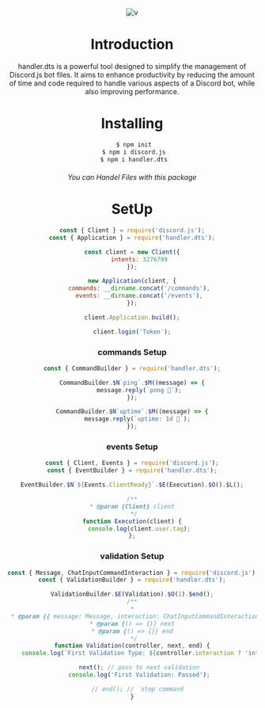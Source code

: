 <center>
<img src="https://nodei.co/npm/handler.dts.png?downloads=true&stars=true" alt="v">

# Introduction

handler.dts is a powerful tool designed to simplify the management of Discord.js bot files. It aims to enhance productivity by reducing the amount of time and code required to handle various aspects of a Discord bot, while also improving performance.

# Installing
 ```bash
  $ npm init
  $ npm i discord.js
  $ npm i handler.dts
 ```

<h6>You can Handel Files with this package</h6>

# SetUp
```js
const { Client } = require('discord.js');
const { Application } = require('handler.dts');

const client = new Client({
    intents: 3276799
});

new Application(client, {
    commands: __dirname.concat('/commands'),
    events: __dirname.concat('/events'),
});

client.Application.build();

client.login('Token');
```


### commands Setup

```js
const { CommandBuilder } = require('handler.dts');

CommandBuilder.$N`ping`.$M((message) => {
    message.reply(`pong 🏓`);
});

CommandBuilder.$N`uptime`.$M((message) => {
    message.reply(`uptime: 1d 🌄`); 
});
```

### events Setup

```js
const { Client, Events } = require('discord.js');
const { EventBuilder } = require('handler.dts');

EventBuilder.$N`${Events.ClientReady}`.$E(Execution).$O().$L();

/**
 * @param {Client} client 
 */
function Execution(client) {
    console.log(client.user.tag);
};
```

### validation Setup

```js
const { Message, ChatInputCommandInteraction } = require('discord.js');
const { ValidationBuilder } = require('handler.dts');

ValidationBuilder.$E(Validation).$O(1).$end();
/**
 * 
 * @param {{ message: Message, interaction: ChatInputCommandInteraction}} controller 
 * @param {() => {}} next 
 * @param {() => {}} end 
 */
function Validation(controller, next, end) {
    console.log(`First Validation Type: ${controller.interaction ? 'interaction' : 'message'}`);

    next(); // pass to next validation
    console.log('First Validation: Passed');

    // end(); //  stop command 
}
```
</center>